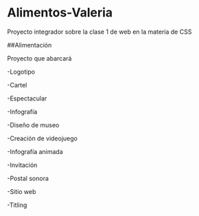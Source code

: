 # Alimentos-Valeria
Proyecto integrador sobre la clase 1 de web en la materia de CSS

##Alimentación  

Proyecto que abarcará

-Logotipo 

-Cartel 

-Espectacular 

-Infografía 

-Diseño de museo 

-Creación de videojuego 

-Infografía animada

-Invitación 

-Postal sonora 

-Sitio web 

-Titling

